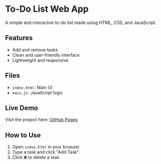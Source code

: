 #  To-Do List Web App

A simple and interactive to-do list made using HTML, CSS, and JavaScript.

## Features
- Add and remove tasks
- Clean and user-friendly interface
- Lightweight and responsive

##  Files
- `index.html`: Main UI
- `main.js`: JavaScript logic

## Live Demo
Visit the project here: [GitHub Pages](https://pshivanya.github.io/todo-list/)

##  How to Use
1. Open `index.html` in your browser.
2. Type a task and click "Add Task".
3. Click ❌ to delete a task.
